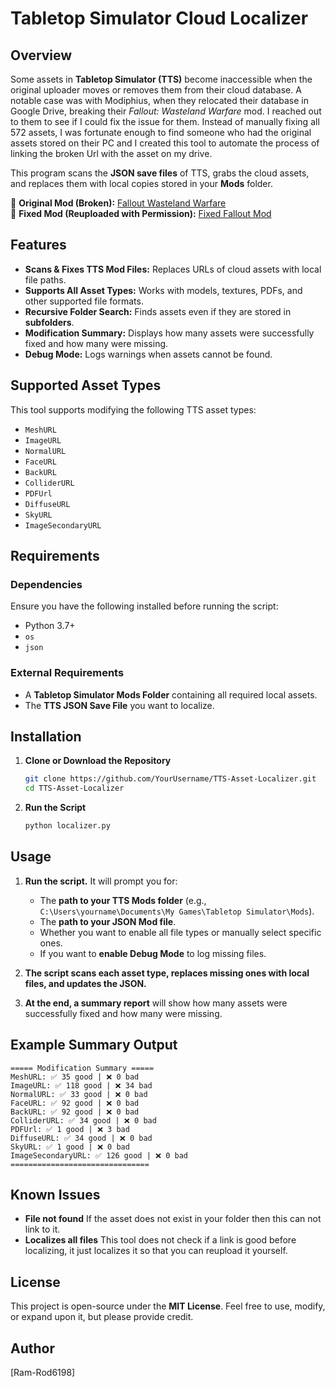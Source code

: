 # Tabletop Simulator Cloud Localizer

## Overview
Some assets in **Tabletop Simulator (TTS)** become inaccessible when the original uploader moves or removes them from their cloud database. A notable case was with Modiphius, when they relocated their database in Google Drive, breaking their *Fallout: Wasteland Warfare* mod. I reached out to them to see if I could fix the issue for them. Instead of manually fixing all 572 assets, I was fortunate enough to find someone who had the original assets stored on their PC and I created this tool to automate the process of linking the broken Url with the asset on my drive.

This program scans the **JSON save files** of TTS, grabs the cloud assets, and replaces them with local copies stored in your **Mods** folder.

📌 **Original Mod (Broken):** [Fallout Wasteland Warfare](https://steamcommunity.com/sharedfiles/filedetails/?id=2165945542)  
📌 **Fixed Mod (Reuploaded with Permission):** [Fixed Fallout Mod](https://steamcommunity.com/sharedfiles/filedetails/?id=3214606965)

## Features
- **Scans & Fixes TTS Mod Files:** Replaces URLs of cloud assets with local file paths.
- **Supports All Asset Types:** Works with models, textures, PDFs, and other supported file formats.
- **Recursive Folder Search:** Finds assets even if they are stored in **subfolders**.
- **Modification Summary:** Displays how many assets were successfully fixed and how many were missing.
- **Debug Mode:** Logs warnings when assets cannot be found.

## Supported Asset Types
This tool supports modifying the following TTS asset types:
- `MeshURL`
- `ImageURL`
- `NormalURL`
- `FaceURL`
- `BackURL`
- `ColliderURL`
- `PDFUrl`
- `DiffuseURL`
- `SkyURL`
- `ImageSecondaryURL`

## Requirements
### Dependencies
Ensure you have the following installed before running the script:
- Python 3.7+
- `os`
- `json`

### External Requirements
- A **Tabletop Simulator Mods Folder** containing all required local assets.
- The **TTS JSON Save File** you want to localize.

## Installation
1. **Clone or Download the Repository**
   ```sh
   git clone https://github.com/YourUsername/TTS-Asset-Localizer.git
   cd TTS-Asset-Localizer
   ```

2. **Run the Script**
   ```sh
   python localizer.py
   ```

## Usage
1. **Run the script.** It will prompt you for:
   - The **path to your TTS Mods folder** (e.g., `C:\Users\yourname\Documents\My Games\Tabletop Simulator\Mods`).
   - The **path to your JSON Mod file**.
   - Whether you want to enable all file types or manually select specific ones.
   - If you want to **enable Debug Mode** to log missing files.

2. **The script scans each asset type, replaces missing ones with local files, and updates the JSON.**

3. **At the end, a summary report** will show how many assets were successfully fixed and how many were missing.

## Example Summary Output
```
===== Modification Summary =====
MeshURL: ✅ 35 good | ❌ 0 bad
ImageURL: ✅ 118 good | ❌ 34 bad
NormalURL: ✅ 33 good | ❌ 0 bad
FaceURL: ✅ 92 good | ❌ 0 bad
BackURL: ✅ 92 good | ❌ 0 bad
ColliderURL: ✅ 34 good | ❌ 0 bad
PDFUrl: ✅ 1 good | ❌ 3 bad
DiffuseURL: ✅ 34 good | ❌ 0 bad
SkyURL: ✅ 1 good | ❌ 0 bad
ImageSecondaryURL: ✅ 126 good | ❌ 0 bad
===============================
```

## Known Issues
- **File not found** If the asset does not exist in your folder then this can not link to it.
- **Localizes all files** This tool does not check if a link is good before localizing, it just localizes it so that you can reupload it yourself.

## License
This project is open-source under the **MIT License**. Feel free to use, modify, or expand upon it, but please provide credit.

## Author
[Ram-Rod6198]
